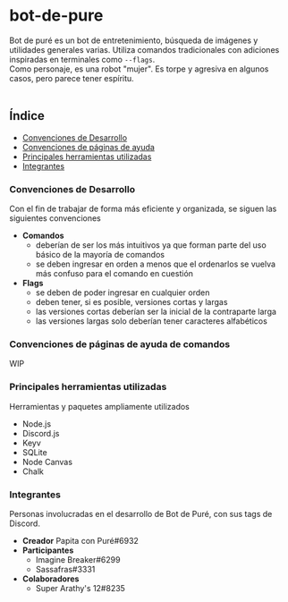 # bot-de-pure
Bot de puré es un bot de entretenimiento, búsqueda de imágenes y utilidades generales varias. Utiliza comandos tradicionales con adiciones inspiradas en terminales como <code>--flags</code>.<br>
Como personaje, es una robot "mujer". Es torpe y agresiva en algunos casos, pero parece tener espíritu.
<br><br>

## Índice
* [Convenciones de Desarrollo](#convenciones-de-desarrollo)
* [Convenciones de páginas de ayuda](#convenciones-de-páginas-de-ayuda-de-comandos)
* [Principales herramientas utilizadas](#principales-herramientas-utilizadas)
* [Integrantes](#integrantes)


### Convenciones de Desarrollo
Con el fin de trabajar de forma más eficiente y organizada, se siguen las siguientes convenciones
* **Comandos**
  - deberían de ser los más intuitivos ya que forman parte del uso básico de la mayoría de comandos
  - se deben ingresar en orden a menos que el ordenarlos se vuelva más confuso para el comando en cuestión
* **Flags**
  - se deben de poder ingresar en cualquier orden
  - deben tener, si es posible, versiones cortas y largas
  - las versiones cortas deberían ser la inicial de la contraparte larga
  - las versiones largas solo deberían tener caracteres alfabéticos

### Convenciones de páginas de ayuda de comandos
WIP

### Principales herramientas utilizadas
Herramientas y paquetes ampliamente utilizados
* Node.js
* Discord.js
* Keyv
* SQLite
* Node Canvas
* Chalk

### Integrantes
Personas involucradas en el desarrollo de Bot de Puré, con sus tags de Discord.
* **Creador** Papita con Puré#6932
* **Participantes**
  - Imagine Breaker#6299
  - Sassafras#3331 
* **Colaboradores**
  - Super Arathy's 12#8235